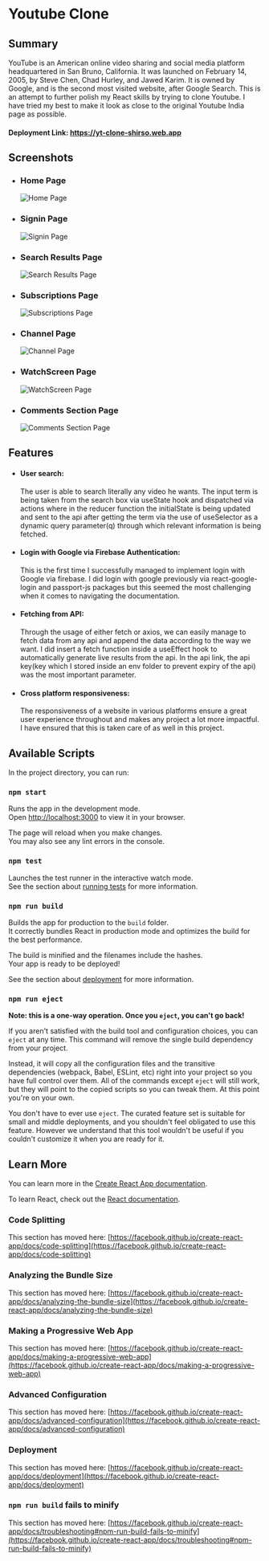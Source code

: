 # Youtube Clone

## Summary
YouTube is an American online video sharing and social media platform headquartered in San Bruno, California. It was launched on February 14, 2005, by Steve Chen, Chad Hurley, and Jawed Karim. It is owned by Google, and is the second most visited website, after Google Search.
This is an attempt to further polish my React skills by trying to clone Youtube. I have tried my best to make it look as close to the original Youtube India page as possible.
#### Deployment Link: https://yt-clone-shirso.web.app 

## Screenshots
- ### Home Page

  ![Home Page](https://github.com/ShirsoBhattacharyya/youtube-clone/blob/main/src/assets/pngs/youtube_homepage.png?raw=true)
  
- ### Signin Page

  ![Signin Page](https://github.com/ShirsoBhattacharyya/youtube-clone/blob/main/src/assets/pngs/youtube_loginpage.png?raw=true)
  
- ### Search Results Page

  ![Search Results Page](https://github.com/ShirsoBhattacharyya/youtube-clone/blob/main/src/assets/pngs/youtube_searchresultspage.png?raw=true)
  
- ### Subscriptions Page

  ![Subscriptions Page](https://github.com/ShirsoBhattacharyya/youtube-clone/blob/main/src/assets/pngs/youtube_subscriptionspage.png?raw=true)
  
- ### Channel Page

  ![Channel Page](https://github.com/ShirsoBhattacharyya/youtube-clone/blob/main/src/assets/pngs/youtube_channelpage.png?raw=true)
  
- ### WatchScreen Page

  ![WatchScreen Page](https://github.com/ShirsoBhattacharyya/youtube-clone/blob/main/src/assets/pngs/youtube_watchscreenpage.png?raw=true)  
  
- ### Comments Section Page

  ![Comments Section Page](https://github.com/ShirsoBhattacharyya/youtube-clone/blob/main/src/assets/pngs/youtube_commentsection.png?raw=true)  
  
## Features

- #### User search:
    The user is able to search literally any video he wants. The input term is being taken from the search box via useState hook and dispatched via actions where in the reducer function the initialState is being updated and sent to the api after getting the term via the use of useSelector as a dynamic query parameter(q) through which relevant information is being fetched.
    
- #### Login with Google via Firebase Authentication:
    This is the first time I successfully managed to implement login with Google via firebase. I did login with google previously via react-google-login and passport-js packages but this seemed the most challenging when it comes to navigating the documentation.

- #### Fetching from API:
    Through the usage of either fetch or axios, we can easily manage to fetch data from any api and append the data according to the way we want. I did insert a fetch function inside a useEffect hook to automatically generate live results from the api. In the api link, the api key(key which I stored inside an env folder to prevent expiry of the api) was the most important parameter.

- #### Cross platform responsiveness:
    The responsiveness of a website in various platforms ensure a great user experience throughout and makes any project a lot more impactful. I have ensured that this is taken care of as well in this project.  

## Available Scripts

In the project directory, you can run:

### `npm start`

Runs the app in the development mode.\
Open [http://localhost:3000](http://localhost:3000) to view it in your browser.

The page will reload when you make changes.\
You may also see any lint errors in the console.

### `npm test`

Launches the test runner in the interactive watch mode.\
See the section about [running tests](https://facebook.github.io/create-react-app/docs/running-tests) for more information.

### `npm run build`

Builds the app for production to the `build` folder.\
It correctly bundles React in production mode and optimizes the build for the best performance.

The build is minified and the filenames include the hashes.\
Your app is ready to be deployed!

See the section about [deployment](https://facebook.github.io/create-react-app/docs/deployment) for more information.

### `npm run eject`

**Note: this is a one-way operation. Once you `eject`, you can't go back!**

If you aren't satisfied with the build tool and configuration choices, you can `eject` at any time. This command will remove the single build dependency from your project.

Instead, it will copy all the configuration files and the transitive dependencies (webpack, Babel, ESLint, etc) right into your project so you have full control over them. All of the commands except `eject` will still work, but they will point to the copied scripts so you can tweak them. At this point you're on your own.

You don't have to ever use `eject`. The curated feature set is suitable for small and middle deployments, and you shouldn't feel obligated to use this feature. However we understand that this tool wouldn't be useful if you couldn't customize it when you are ready for it.

## Learn More

You can learn more in the [Create React App documentation](https://facebook.github.io/create-react-app/docs/getting-started).

To learn React, check out the [React documentation](https://reactjs.org/).

### Code Splitting

This section has moved here: [https://facebook.github.io/create-react-app/docs/code-splitting](https://facebook.github.io/create-react-app/docs/code-splitting)

### Analyzing the Bundle Size

This section has moved here: [https://facebook.github.io/create-react-app/docs/analyzing-the-bundle-size](https://facebook.github.io/create-react-app/docs/analyzing-the-bundle-size)

### Making a Progressive Web App

This section has moved here: [https://facebook.github.io/create-react-app/docs/making-a-progressive-web-app](https://facebook.github.io/create-react-app/docs/making-a-progressive-web-app)

### Advanced Configuration

This section has moved here: [https://facebook.github.io/create-react-app/docs/advanced-configuration](https://facebook.github.io/create-react-app/docs/advanced-configuration)

### Deployment

This section has moved here: [https://facebook.github.io/create-react-app/docs/deployment](https://facebook.github.io/create-react-app/docs/deployment)

### `npm run build` fails to minify

This section has moved here: [https://facebook.github.io/create-react-app/docs/troubleshooting#npm-run-build-fails-to-minify](https://facebook.github.io/create-react-app/docs/troubleshooting#npm-run-build-fails-to-minify)
